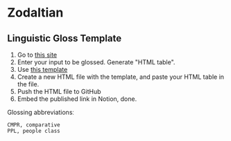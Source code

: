 # Zodaltian
## Linguistic Gloss Template
1. Go to [this site](https://neonnaut.github.io/)
2. Enter your input to be glossed. Generate "HTML table". 
3. Use [this template](https://raw.githubusercontent.com/alexhou00/zodaltian/main/TEMPLATE.html)
4. Create a new HTML file with the template, and paste your HTML table in the file.
5. Push the HTML file to GitHub
6. Embed the published link in Notion, done.

Glossing abbreviationsː
```
CMPR, comparative
PPL, people class
```

